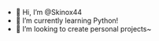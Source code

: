 - 👋 Hi, I’m @Skinox44
- 🌱 I’m currently learning Python!
- 💞️ I’m looking to create personal projects~

<!---
Skinox44/Skinox44 is a ✨ special ✨ repository because its `README.md` (this file) appears on your GitHub profile.
You can click the Preview link to take a look at your changes.
--->
